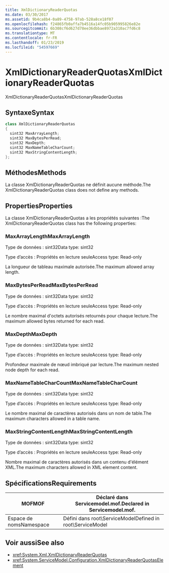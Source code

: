 ```yaml
---
title: XmlDictionaryReaderQuotas
ms.date: 03/30/2017
ms.assetid: 9b4ca8b4-0a89-4758-97ab-528a8ce18f07
ms.openlocfilehash: f24865fb0affa7b4516a14fc05b905995826e82e
ms.sourcegitcommit: 6b308cf6d627d78ee36dbbae8972a310ac7fd6c8
ms.translationtype: MT
ms.contentlocale: fr-FR
ms.lasthandoff: 01/23/2019
ms.locfileid: "54597669"
---
```

# <a name="xmldictionaryreaderquotas"></a><span data-ttu-id="33fa3-102">XmlDictionaryReaderQuotas</span><span class="sxs-lookup"><span data-stu-id="33fa3-102">XmlDictionaryReaderQuotas</span></span>
<span data-ttu-id="33fa3-103">XmlDictionaryReaderQuotas</span><span class="sxs-lookup"><span data-stu-id="33fa3-103">XmlDictionaryReaderQuotas</span></span>  
  
## <a name="syntax"></a><span data-ttu-id="33fa3-104">Syntaxe</span><span class="sxs-lookup"><span data-stu-id="33fa3-104">Syntax</span></span>  
  
```csharp
class XmlDictionaryReaderQuotas  
{  
  sint32 MaxArrayLength;  
  sint32 MaxBytesPerRead;  
  sint32 MaxDepth;  
  sint32 MaxNameTableCharCount;  
  sint32 MaxStringContentLength;  
};  
```  
  
## <a name="methods"></a><span data-ttu-id="33fa3-105">Méthodes</span><span class="sxs-lookup"><span data-stu-id="33fa3-105">Methods</span></span>  
 <span data-ttu-id="33fa3-106">La classe XmlDictionaryReaderQuotas ne définit aucune méthode.</span><span class="sxs-lookup"><span data-stu-id="33fa3-106">The XmlDictionaryReaderQuotas class does not define any methods.</span></span>  
  
## <a name="properties"></a><span data-ttu-id="33fa3-107">Properties</span><span class="sxs-lookup"><span data-stu-id="33fa3-107">Properties</span></span>  
 <span data-ttu-id="33fa3-108">La classe XmlDictionaryReaderQuotas a les propriétés suivantes :</span><span class="sxs-lookup"><span data-stu-id="33fa3-108">The XmlDictionaryReaderQuotas class has the following properties:</span></span>  
  
### <a name="maxarraylength"></a><span data-ttu-id="33fa3-109">MaxArrayLength</span><span class="sxs-lookup"><span data-stu-id="33fa3-109">MaxArrayLength</span></span>  
 <span data-ttu-id="33fa3-110">Type de données : sint32</span><span class="sxs-lookup"><span data-stu-id="33fa3-110">Data type: sint32</span></span>  
  
 <span data-ttu-id="33fa3-111">Type d’accès : Propriétés en lecture seule</span><span class="sxs-lookup"><span data-stu-id="33fa3-111">Access type: Read-only</span></span>  
  
 <span data-ttu-id="33fa3-112">La longueur de tableau maximale autorisée.</span><span class="sxs-lookup"><span data-stu-id="33fa3-112">The maximum allowed array length.</span></span>  
  
### <a name="maxbytesperread"></a><span data-ttu-id="33fa3-113">MaxBytesPerRead</span><span class="sxs-lookup"><span data-stu-id="33fa3-113">MaxBytesPerRead</span></span>  
 <span data-ttu-id="33fa3-114">Type de données : sint32</span><span class="sxs-lookup"><span data-stu-id="33fa3-114">Data type: sint32</span></span>  
  
 <span data-ttu-id="33fa3-115">Type d’accès : Propriétés en lecture seule</span><span class="sxs-lookup"><span data-stu-id="33fa3-115">Access type: Read-only</span></span>  
  
 <span data-ttu-id="33fa3-116">Le nombre maximal d'octets autorisés retournés pour chaque lecture.</span><span class="sxs-lookup"><span data-stu-id="33fa3-116">The maximum allowed bytes returned for each read.</span></span>  
  
### <a name="maxdepth"></a><span data-ttu-id="33fa3-117">MaxDepth</span><span class="sxs-lookup"><span data-stu-id="33fa3-117">MaxDepth</span></span>  
 <span data-ttu-id="33fa3-118">Type de données : sint32</span><span class="sxs-lookup"><span data-stu-id="33fa3-118">Data type: sint32</span></span>  
  
 <span data-ttu-id="33fa3-119">Type d’accès : Propriétés en lecture seule</span><span class="sxs-lookup"><span data-stu-id="33fa3-119">Access type: Read-only</span></span>  
  
 <span data-ttu-id="33fa3-120">Profondeur maximale de nœud imbriqué par lecture.</span><span class="sxs-lookup"><span data-stu-id="33fa3-120">The maximum nested node depth for each read.</span></span>  
  
### <a name="maxnametablecharcount"></a><span data-ttu-id="33fa3-121">MaxNameTableCharCount</span><span class="sxs-lookup"><span data-stu-id="33fa3-121">MaxNameTableCharCount</span></span>  
 <span data-ttu-id="33fa3-122">Type de données : sint32</span><span class="sxs-lookup"><span data-stu-id="33fa3-122">Data type: sint32</span></span>  
  
 <span data-ttu-id="33fa3-123">Type d’accès : Propriétés en lecture seule</span><span class="sxs-lookup"><span data-stu-id="33fa3-123">Access type: Read-only</span></span>  
  
 <span data-ttu-id="33fa3-124">Le nombre maximal de caractères autorisés dans un nom de table.</span><span class="sxs-lookup"><span data-stu-id="33fa3-124">The maximum characters allowed in a table name.</span></span>  
  
### <a name="maxstringcontentlength"></a><span data-ttu-id="33fa3-125">MaxStringContentLength</span><span class="sxs-lookup"><span data-stu-id="33fa3-125">MaxStringContentLength</span></span>  
 <span data-ttu-id="33fa3-126">Type de données : sint32</span><span class="sxs-lookup"><span data-stu-id="33fa3-126">Data type: sint32</span></span>  
  
 <span data-ttu-id="33fa3-127">Type d’accès : Propriétés en lecture seule</span><span class="sxs-lookup"><span data-stu-id="33fa3-127">Access type: Read-only</span></span>  
  
 <span data-ttu-id="33fa3-128">Nombre maximal de caractères autorisés dans un contenu d'élément XML.</span><span class="sxs-lookup"><span data-stu-id="33fa3-128">The maximum characters allowed in XML element content.</span></span>  
  
## <a name="requirements"></a><span data-ttu-id="33fa3-129">Spécifications</span><span class="sxs-lookup"><span data-stu-id="33fa3-129">Requirements</span></span>  
  
|<span data-ttu-id="33fa3-130">MOF</span><span class="sxs-lookup"><span data-stu-id="33fa3-130">MOF</span></span>|<span data-ttu-id="33fa3-131">Déclaré dans Servicemodel.mof.</span><span class="sxs-lookup"><span data-stu-id="33fa3-131">Declared in Servicemodel.mof.</span></span>|  
|---------|-----------------------------------|  
|<span data-ttu-id="33fa3-132">Espace de noms</span><span class="sxs-lookup"><span data-stu-id="33fa3-132">Namespace</span></span>|<span data-ttu-id="33fa3-133">Défini dans root\ServiceModel</span><span class="sxs-lookup"><span data-stu-id="33fa3-133">Defined in root\ServiceModel</span></span>|  
  
## <a name="see-also"></a><span data-ttu-id="33fa3-134">Voir aussi</span><span class="sxs-lookup"><span data-stu-id="33fa3-134">See also</span></span>
- <xref:System.Xml.XmlDictionaryReaderQuotas>
- <xref:System.ServiceModel.Configuration.XmlDictionaryReaderQuotasElement>
